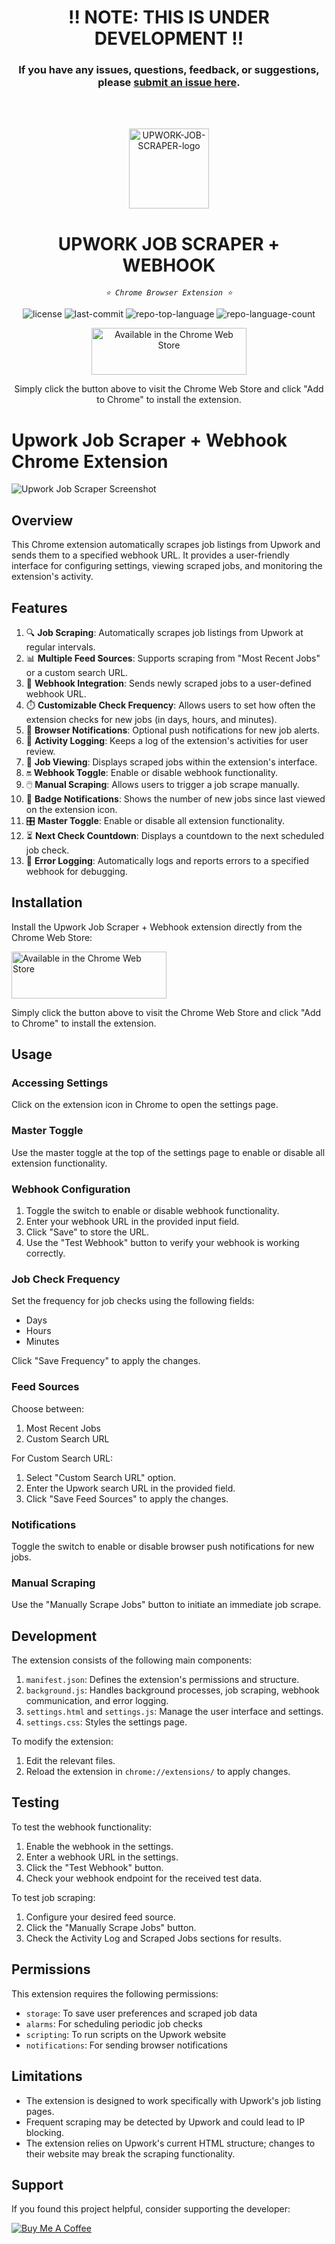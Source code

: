 <p align="center">
    <h1 align="center">‼️ NOTE: THIS IS UNDER DEVELOPMENT ‼️</h1>
    <h3 align="center">If you have any issues, questions, feedback, or suggestions, please <a href="https://github.com/warezit/Upwork-Job-Scraper/issues">submit an issue here</a>.</h3>
</p>
<br>
<br>
<p align="center">
  <img src="upwork-job-scraper/icon128.png" width="128" height="128" alt="UPWORK-JOB-SCRAPER-logo">
</p>
<p align="center">
    <h1 align="center">UPWORK JOB SCRAPER + WEBHOOK</h1>
</p>
<p align="center">
    <em><code>⭐ Chrome Browser Extension ⭐</code></em>
</p>
<p align="center">
	<img src="https://img.shields.io/github/license/warezit/Upwork-Job-Scraper?style=default&logo=opensourceinitiative&logoColor=white&color=0080ff" alt="license">
	<img src="https://img.shields.io/github/last-commit/warezit/Upwork-Job-Scraper?style=default&logo=git&logoColor=white&color=0080ff" alt="last-commit">
	<img src="https://img.shields.io/github/languages/top/warezit/Upwork-Job-Scraper?style=default&color=0080ff" alt="repo-top-language">
	<img src="https://img.shields.io/github/languages/count/warezit/Upwork-Job-Scraper?style=default&color=0080ff" alt="repo-language-count">
</p>
<p align="center">
  <a href="https://chromewebstore.google.com/detail/upwork-job-scraper-+-webh/mojpfejnpifdgjjknalhghclnaifnjkg?authuser=0&hl=en" target="_blank">
    <img src="https://storage.googleapis.com/web-dev-uploads/image/WlD8wC6g8khYWPJUsQceQkhXSlv1/iNEddTyWiMfLSwFD6qGq.png" alt="Available in the Chrome Web Store" width="248" height="75">
  </a>
</p>

<p align="center">
  Simply click the button above to visit the Chrome Web Store and click "Add to Chrome" to install the extension.
</p>

# Upwork Job Scraper + Webhook Chrome Extension

![Upwork Job Scraper Screenshot](upwork-job-scraper/screenshot-1.30.png)

## Overview

This Chrome extension automatically scrapes job listings from Upwork and sends them to a specified webhook URL. It provides a user-friendly interface for configuring settings, viewing scraped jobs, and monitoring the extension's activity.

## Features

1. 🔍 **Job Scraping**: Automatically scrapes job listings from Upwork at regular intervals.
2. 📊 **Multiple Feed Sources**: Supports scraping from "Most Recent Jobs" or a custom search URL.
3. 🔗 **Webhook Integration**: Sends newly scraped jobs to a user-defined webhook URL.
4. ⏱️ **Customizable Check Frequency**: Allows users to set how often the extension checks for new jobs (in days, hours, and minutes).
5. 🔔 **Browser Notifications**: Optional push notifications for new job alerts.
6. 📝 **Activity Logging**: Keeps a log of the extension's activities for user review.
7. 👀 **Job Viewing**: Displays scraped jobs within the extension's interface.
8. 🔛 **Webhook Toggle**: Enable or disable webhook functionality.
9. 🖱️ **Manual Scraping**: Allows users to trigger a job scrape manually.
10. 🔢 **Badge Notifications**: Shows the number of new jobs since last viewed on the extension icon.
11. 🎛️ **Master Toggle**: Enable or disable all extension functionality.
12. ⏳ **Next Check Countdown**: Displays a countdown to the next scheduled job check.
13. 🐞 **Error Logging**: Automatically logs and reports errors to a specified webhook for debugging.

## Installation

Install the Upwork Job Scraper + Webhook extension directly from the Chrome Web Store:

<a href="https://chromewebstore.google.com/detail/upwork-job-scraper-+-webh/mojpfejnpifdgjjknalhghclnaifnjkg?authuser=0&hl=en" target="_blank">
  <img src="https://storage.googleapis.com/web-dev-uploads/image/WlD8wC6g8khYWPJUsQceQkhXSlv1/iNEddTyWiMfLSwFD6qGq.png" alt="Available in the Chrome Web Store" width="248" height="75">
</a>

Simply click the button above to visit the Chrome Web Store and click "Add to Chrome" to install the extension.

## Usage

### Accessing Settings

Click on the extension icon in Chrome to open the settings page.

### Master Toggle

Use the master toggle at the top of the settings page to enable or disable all extension functionality.

### Webhook Configuration

1. Toggle the switch to enable or disable webhook functionality.
2. Enter your webhook URL in the provided input field.
3. Click "Save" to store the URL.
4. Use the "Test Webhook" button to verify your webhook is working correctly.

### Job Check Frequency

Set the frequency for job checks using the following fields:

- Days
- Hours
- Minutes

Click "Save Frequency" to apply the changes.

### Feed Sources

Choose between:

1. Most Recent Jobs
2. Custom Search URL

For Custom Search URL:

1. Select "Custom Search URL" option.
2. Enter the Upwork search URL in the provided field.
3. Click "Save Feed Sources" to apply the changes.

### Notifications

Toggle the switch to enable or disable browser push notifications for new jobs.

### Manual Scraping

Use the "Manually Scrape Jobs" button to initiate an immediate job scrape.

## Development

The extension consists of the following main components:

1. `manifest.json`: Defines the extension's permissions and structure.
2. `background.js`: Handles background processes, job scraping, webhook communication, and error logging.
3. `settings.html` and `settings.js`: Manage the user interface and settings.
4. `settings.css`: Styles the settings page.

To modify the extension:

1. Edit the relevant files.
2. Reload the extension in `chrome://extensions/` to apply changes.

## Testing

To test the webhook functionality:

1. Enable the webhook in the settings.
2. Enter a webhook URL in the settings.
3. Click the "Test Webhook" button.
4. Check your webhook endpoint for the received test data.

To test job scraping:

1. Configure your desired feed source.
2. Click the "Manually Scrape Jobs" button.
3. Check the Activity Log and Scraped Jobs sections for results.

## Permissions

This extension requires the following permissions:

- `storage`: To save user preferences and scraped job data
- `alarms`: For scheduling periodic job checks
- `scripting`: To run scripts on the Upwork website
- `notifications`: For sending browser notifications

## Limitations

- The extension is designed to work specifically with Upwork's job listing pages.
- Frequent scraping may be detected by Upwork and could lead to IP blocking.
- The extension relies on Upwork's current HTML structure; changes to their website may break the scraping functionality.

## Support

If you found this project helpful, consider supporting the developer:

<a href="https://buymeacoffee.com/richardadonnell" target="_blank">
          <img
            src="https://img.buymeacoffee.com/button-api/?text=Buy%20me%20a%20coffee&emoji=&slug=richardadonnell&button_colour=24292e&font_colour=ffffff&font_family=Cookie&outline_colour=000000&coffee_colour=ffffff"
            alt="Buy Me A Coffee"
          />
        </a>
